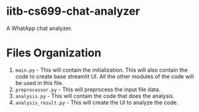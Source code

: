 # iitb-cs699-chat-analyzer
A WhatApp chat analyzer.

# Files Organization
1. `main.py` - This will contain the initialization. This will also contain the code to create base streamlit UI. All the other modules of the code will be used in this file.
2. `preprocessor.py` - This will preprocess the input file data.
3. `analysis.py` - This will contain the code that does the analysis.
4. `analysis_result.py` - This will create the UI to analyze the code.
